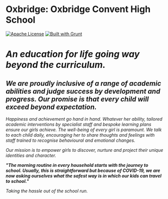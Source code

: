 # Oxbridge: Oxbridge Convent High School
[![Apache License](https://img.shields.io/badge/license-Apache-blue.svg)](https://github.com/prabhatoxbridge/oxbridge/blob/master/LICENSE) [![Built with Grunt](https://cdn.gruntjs.com/builtwith.svg)](http://gruntjs.com/)

# _An education for life going way beyond the curriculum._
## _We are proudly inclusive of a range of academic abilities and judge success by development and progress. Our promise is that every child will exceed beyond expectation._

_Happiness and achievement go hand in hand. Whatever her ability, tailored academic interventions by specialist staff and bespoke learning plans ensure our girls achieve. The well-being of every girl is paramount. We talk to each child daily, encouraging her to share thoughts and feelings with staff trained to recognise behavioural and emotional changes._

_Our mission is to empower girls to discover, nurture and project their unique identities and character._

**_"The morning routine in every household starts with the journey to school. Usually, this is straightforward but because of COVID-19, we are now asking ourselves what the safest way is in which our kids can travel to school."_**

_Taking the hassle out of the school run._
